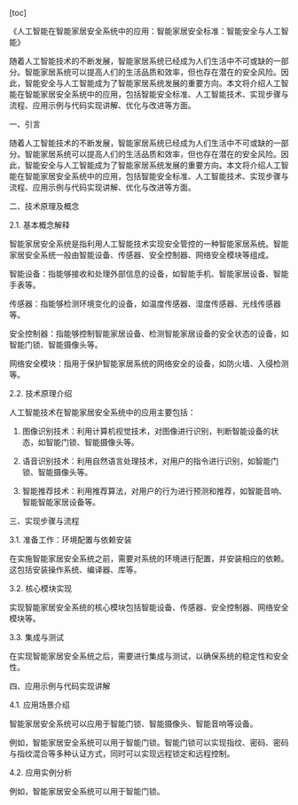 
[toc]                    
                
                
《人工智能在智能家居安全系统中的应用：智能家居安全标准：智能安全与人工智能》

随着人工智能技术的不断发展，智能家居系统已经成为人们生活中不可或缺的一部分。智能家居系统可以提高人们的生活品质和效率，但也存在潜在的安全风险。因此，智能安全与人工智能成为了智能家居系统发展的重要方向。本文将介绍人工智能在智能家居安全系统中的应用，包括智能安全标准、人工智能技术、实现步骤与流程、应用示例与代码实现讲解、优化与改进等方面。

一、引言

随着人工智能技术的不断发展，智能家居系统已经成为人们生活中不可或缺的一部分。智能家居系统可以提高人们的生活品质和效率，但也存在潜在的安全风险。因此，智能安全与人工智能成为了智能家居系统发展的重要方向。本文将介绍人工智能在智能家居安全系统中的应用，包括智能安全标准、人工智能技术、实现步骤与流程、应用示例与代码实现讲解、优化与改进等方面。

二、技术原理及概念

2.1. 基本概念解释

智能家居安全系统是指利用人工智能技术实现安全管控的一种智能家居系统。智能家居安全系统一般由智能设备、传感器、安全控制器、网络安全模块等组成。

智能设备：指能够接收和处理外部信息的设备，如智能手机、智能家居设备、智能手表等。

传感器：指能够检测环境变化的设备，如温度传感器、湿度传感器、光线传感器等。

安全控制器：指能够控制智能家居设备、检测智能家居设备的安全状态的设备，如智能门锁、智能摄像头等。

网络安全模块：指用于保护智能家居系统的网络安全的设备，如防火墙、入侵检测等。

2.2. 技术原理介绍

人工智能技术在智能家居安全系统中的应用主要包括：

1. 图像识别技术：利用计算机视觉技术，对图像进行识别，判断智能设备的状态，如智能门锁、智能摄像头等。

2. 语音识别技术：利用自然语言处理技术，对用户的指令进行识别，如智能门锁、智能摄像头等。

3. 智能推荐技术：利用推荐算法，对用户的行为进行预测和推荐，如智能音响、智能智能家居设备等。

三、实现步骤与流程

3.1. 准备工作：环境配置与依赖安装

在实施智能家居安全系统之前，需要对系统的环境进行配置，并安装相应的依赖。这包括安装操作系统、编译器、库等。

3.2. 核心模块实现

实现智能家居安全系统的核心模块包括智能设备、传感器、安全控制器、网络安全模块等。

3.3. 集成与测试

在实现智能家居安全系统之后，需要进行集成与测试，以确保系统的稳定性和安全性。

四、应用示例与代码实现讲解

4.1. 应用场景介绍

智能家居安全系统可以应用于智能门锁、智能摄像头、智能音响等设备。

例如，智能家居安全系统可以用于智能门锁。智能门锁可以实现指纹、密码、密码与指纹混合等多种认证方式，同时可以实现远程锁定和远程控制。

4.2. 应用实例分析

例如，智能家居安全系统可以用于智能门锁。

